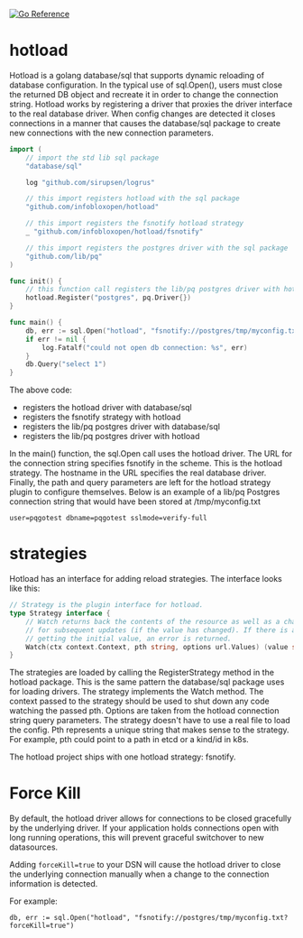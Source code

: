
[![Go Reference](https://pkg.go.dev/badge/github.com/infobloxopen/hotload.svg)](https://pkg.go.dev/github.com/infobloxopen/hotload)
# hotload
Hotload is a golang database/sql that supports dynamic reloading
of database configuration. In the typical use of sql.Open(), users must
close the returned DB object and recreate it in order to change the
connection string. Hotload works by registering a driver that proxies
the driver interface to the real database driver. When config changes
are detected it closes connections in a manner that causes the database/sql
package to create new connections with the new connection parameters.

```go
import (
    // import the std lib sql package
    "database/sql"

    log "github.com/sirupsen/logrus"

    // this import registers hotload with the sql package
    "github.com/infobloxopen/hotload"

    // this import registers the fsnotify hotload strategy
    _ "github.com/infobloxopen/hotload/fsnotify"

    // this import registers the postgres driver with the sql package
    "github.com/lib/pq"
)

func init() {
    // this function call registers the lib/pq postgres driver with hotload
    hotload.Register("postgres", pq.Driver{})
}

func main() {
    db, err := sql.Open("hotload", "fsnotify://postgres/tmp/myconfig.txt")
    if err != nil {
        log.Fatalf("could not open db connection: %s", err)
    }
    db.Query("select 1")
}
```
The above code:
* registers the hotload driver with database/sql
* registers the fsnotify strategy with hotload
* registers the lib/pq postgres driver with database/sql
* registers the lib/pq postgres driver with hotload

In the main() function, the sql.Open call uses the hotload driver. The URL for the
connection string specifies fsnotify in the scheme. This is the hotload strategy. The
hostname in the URL specifies the real database driver. Finally, the path and query parameters
are left for the hotload strategy plugin to configure themselves. Below is an example
of a lib/pq Postgres connection string that would have been stored at /tmp/myconfig.txt
```
user=pqgotest dbname=pqgotest sslmode=verify-full
```

# strategies

Hotload has an interface for adding reload strategies. The interface looks like this:
```go
// Strategy is the plugin interface for hotload.
type Strategy interface {
	// Watch returns back the contents of the resource as well as a channel
	// for subsequent updates (if the value has changed). If there is an error
	// getting the initial value, an error is returned.
	Watch(ctx context.Context, pth string, options url.Values) (value string, values <-chan string, err error)
}
```

The strategies are loaded by calling the RegisterStrategy method in the hotload package.
This is the same pattern the database/sql package uses for loading drivers. The strategy
implements the Watch method. The context passed to the strategy should be used to shut
down any code watching the passed pth. Options are taken from the hotload connection
string query parameters. The strategy doesn't have to use a real file to load the config.
Pth represents a unique string that makes sense to the strategy. For example, pth could
point to a path in etcd or a kind/id in k8s.

The hotload project ships with one hotload strategy: fsnotify.

# Force Kill

By default, the hotload driver allows for connections to be closed gracefully by the underlying driver. If your 
application holds connections open with long running operations, this will prevent graceful switchover to new datasources.

Adding `forceKill=true` to your DSN will cause the hotload driver to close the underlying connection manually when a 
change to the connection information is detected.


For example:
```
db, err := sql.Open("hotload", "fsnotify://postgres/tmp/myconfig.txt?forceKill=true")
```
